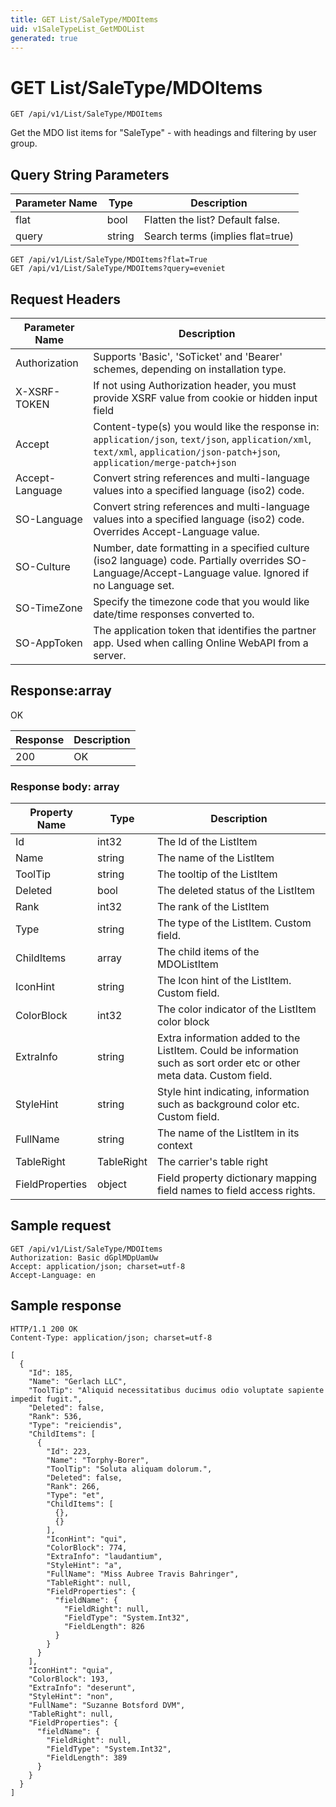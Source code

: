 ```yaml
---
title: GET List/SaleType/MDOItems
uid: v1SaleTypeList_GetMDOList
generated: true
---
```


# GET List/SaleType/MDOItems

```http
GET /api/v1/List/SaleType/MDOItems
```

Get the MDO list items for "SaleType" - with headings and filtering by user group.







## Query String Parameters

| Parameter Name | Type |  Description |
|----------------|------|--------------|
| flat | bool |  Flatten the list? Default false. |
| query | string |  Search terms (implies flat=true) |

```http
GET /api/v1/List/SaleType/MDOItems?flat=True
GET /api/v1/List/SaleType/MDOItems?query=eveniet
```


## Request Headers

| Parameter Name | Description |
|----------------|-------------|
| Authorization  | Supports 'Basic', 'SoTicket' and 'Bearer' schemes, depending on installation type. |
| X-XSRF-TOKEN   | If not using Authorization header, you must provide XSRF value from cookie or hidden input field |
| Accept         | Content-type(s) you would like the response in: `application/json`, `text/json`, `application/xml`, `text/xml`, `application/json-patch+json`, `application/merge-patch+json` |
| Accept-Language | Convert string references and multi-language values into a specified language (iso2) code. |
| SO-Language | Convert string references and multi-language values into a specified language (iso2) code. Overrides Accept-Language value. |
| SO-Culture | Number, date formatting in a specified culture (iso2 language) code. Partially overrides SO-Language/Accept-Language value. Ignored if no Language set. |
| SO-TimeZone | Specify the timezone code that you would like date/time responses converted to. |
| SO-AppToken | The application token that identifies the partner app. Used when calling Online WebAPI from a server. |


## Response:array

OK

| Response | Description |
|----------------|-------------|
| 200 | OK |

### Response body: array

| Property Name | Type |  Description |
|----------------|------|--------------|
| Id | int32 | The Id of the ListItem |
| Name | string | The name of the ListItem |
| ToolTip | string | The tooltip of the ListItem |
| Deleted | bool | The deleted status of the ListItem |
| Rank | int32 | The rank of the ListItem |
| Type | string | The type of the ListItem. Custom field. |
| ChildItems | array | The child items of the MDOListItem |
| IconHint | string | The Icon hint of the ListItem. Custom field. |
| ColorBlock | int32 | The color indicator of the ListItem color block |
| ExtraInfo | string | Extra information added to the ListItem. Could be information such as sort order etc or other meta data. Custom field. |
| StyleHint | string | Style hint indicating, information such as background color etc. Custom field. |
| FullName | string | The name of the ListItem in its context |
| TableRight | TableRight | The carrier's table right |
| FieldProperties | object | Field property dictionary mapping field names to field access rights. |

## Sample request

```http!
GET /api/v1/List/SaleType/MDOItems
Authorization: Basic dGplMDpUamUw
Accept: application/json; charset=utf-8
Accept-Language: en
```

## Sample response

```http_
HTTP/1.1 200 OK
Content-Type: application/json; charset=utf-8

[
  {
    "Id": 185,
    "Name": "Gerlach LLC",
    "ToolTip": "Aliquid necessitatibus ducimus odio voluptate sapiente impedit fugit.",
    "Deleted": false,
    "Rank": 536,
    "Type": "reiciendis",
    "ChildItems": [
      {
        "Id": 223,
        "Name": "Torphy-Borer",
        "ToolTip": "Soluta aliquam dolorum.",
        "Deleted": false,
        "Rank": 266,
        "Type": "et",
        "ChildItems": [
          {},
          {}
        ],
        "IconHint": "qui",
        "ColorBlock": 774,
        "ExtraInfo": "laudantium",
        "StyleHint": "a",
        "FullName": "Miss Aubree Travis Bahringer",
        "TableRight": null,
        "FieldProperties": {
          "fieldName": {
            "FieldRight": null,
            "FieldType": "System.Int32",
            "FieldLength": 826
          }
        }
      }
    ],
    "IconHint": "quia",
    "ColorBlock": 193,
    "ExtraInfo": "deserunt",
    "StyleHint": "non",
    "FullName": "Suzanne Botsford DVM",
    "TableRight": null,
    "FieldProperties": {
      "fieldName": {
        "FieldRight": null,
        "FieldType": "System.Int32",
        "FieldLength": 389
      }
    }
  }
]
```